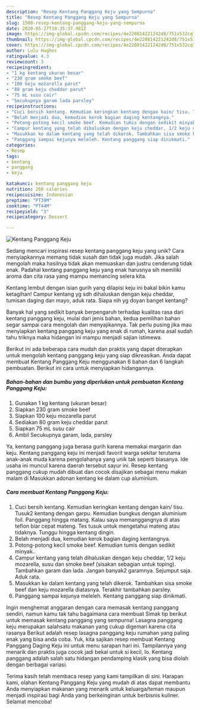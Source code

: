 ```yaml
---
description: "Resep Kentang Panggang Keju yang Sempurna"
title: "Resep Kentang Panggang Keju yang Sempurna"
slug: 1508-resep-kentang-panggang-keju-yang-sempurna
date: 2020-05-27T19:35:37.981Z
image: https://img-global.cpcdn.com/recipes/4e220814221242d8/751x532cq70/kentang-panggang-keju-foto-resep-utama.jpg
thumbnail: https://img-global.cpcdn.com/recipes/4e220814221242d8/751x532cq70/kentang-panggang-keju-foto-resep-utama.jpg
cover: https://img-global.cpcdn.com/recipes/4e220814221242d8/751x532cq70/kentang-panggang-keju-foto-resep-utama.jpg
author: Lulu Hughes
ratingvalue: 4.3
reviewcount: 3
recipeingredient:
- "1 kg kentang ukuran besar"
- "230 gram smoke beef"
- "100 keju mozarella parut"
- "80 gram keju cheddar parut"
- "75 mL susu cair"
- "Secukupnya garam lada parsley"
recipeinstructions:
- "Cuci bersih kentang. Kemudian keringkan kentang dengan kain/ tisu. Tusuk2 kentang dengan garpu. Kemudian bungkus dengan aluminium foil. Panggang hingga matang. Kalau saya memanggangnya di atas teflon biar cepat mateng. Tes tusuk untuk mengetahui mateng atau tidaknya. Tunggu hingga kentang dingin."
- "Belah menjadi dua, kemudian kerok bagian daging kentangnya."
- "Potong-potong kecil smoke beef. Kemudian tumis dengan sedikit minyak.."
- "Campur kentang yang telah dihaluskan dengan keju cheddar, 1/2 keju mozarella, susu dan smoke beef (sisakan sebagian untuk toping). Tambahkan garam dan lada. Jangan banyak2 garamnya. Sejumput saja. Aduk rata."
- "Masukkan ke dalam kentang yang telah dikerok. Tambahkan sisa smoke beef dan keju mozarella diatasnya. Terakhir tambahkan parsley."
- "Panggang sampai kejunya meleleh. Kentang panggang siap dinikmati."
categories:
- Resep
tags:
- kentang
- panggang
- keju

katakunci: kentang panggang keju 
nutrition: 260 calories
recipecuisine: Indonesian
preptime: "PT39M"
cooktime: "PT44M"
recipeyield: "3"
recipecategory: Dessert

---
```



![Kentang Panggang Keju](https://img-global.cpcdn.com/recipes/4e220814221242d8/751x532cq70/kentang-panggang-keju-foto-resep-utama.jpg)

Sedang mencari inspirasi resep kentang panggang keju yang unik? Cara menyiapkannya memang tidak susah dan tidak juga mudah. Jika salah mengolah maka hasilnya tidak akan memuaskan dan justru cenderung tidak enak. Padahal kentang panggang keju yang enak harusnya sih memiliki aroma dan cita rasa yang mampu memancing selera kita.

Kentang lembut dengan isian gurih yang dilapisi keju ini bakal bikin kamu ketagihan! Campur kentang yg sdh dihaluskan dengan keju cheddar, tumisan daging dan mayo, aduk rata. Siapa nih yg doyan banget kentang?

Banyak hal yang sedikit banyak berpengaruh terhadap kualitas rasa dari kentang panggang keju, mulai dari jenis bahan, kedua pemilihan bahan segar sampai cara mengolah dan menyajikannya. Tak perlu pusing jika mau menyiapkan kentang panggang keju yang enak di rumah, karena asal sudah tahu triknya maka hidangan ini mampu menjadi sajian istimewa.


Berikut ini ada beberapa cara mudah dan praktis yang dapat diterapkan untuk mengolah kentang panggang keju yang siap dikreasikan. Anda dapat membuat Kentang Panggang Keju menggunakan 6 bahan dan 6 langkah pembuatan. Berikut ini cara untuk menyiapkan hidangannya.

<!--inarticleads1-->

##### Bahan-bahan dan bumbu yang diperlukan untuk pembuatan Kentang Panggang Keju:

1. Gunakan 1 kg kentang (ukuran besar)
1. Siapkan 230 gram smoke beef
1. Siapkan 100 keju mozarella parut
1. Sediakan 80 gram keju cheddar parut
1. Siapkan 75 mL susu cair
1. Ambil Secukupnya garam, lada, parsley


Ya, kentang panggang juga berasa gurih karena memakai margarin dan keju. Kentang panggang keju ini menjadi favorit warga sekitar terutama anak-anak muda karena pengolahanya yang unik tak seperti biasanya. Ide usaha ini muncul karena daerah tersebut sayur ini. Resep kentang panggang cukup mudah dibuat dan cocok disajikan sebagai menu makan malam di Masukkan adonan kentang ke dalam cup aluminium. 

<!--inarticleads2-->

##### Cara membuat Kentang Panggang Keju:

1. Cuci bersih kentang. Kemudian keringkan kentang dengan kain/ tisu. Tusuk2 kentang dengan garpu. Kemudian bungkus dengan aluminium foil. Panggang hingga matang. Kalau saya memanggangnya di atas teflon biar cepat mateng. Tes tusuk untuk mengetahui mateng atau tidaknya. Tunggu hingga kentang dingin.
1. Belah menjadi dua, kemudian kerok bagian daging kentangnya.
1. Potong-potong kecil smoke beef. Kemudian tumis dengan sedikit minyak..
1. Campur kentang yang telah dihaluskan dengan keju cheddar, 1/2 keju mozarella, susu dan smoke beef (sisakan sebagian untuk toping). Tambahkan garam dan lada. Jangan banyak2 garamnya. Sejumput saja. Aduk rata.
1. Masukkan ke dalam kentang yang telah dikerok. Tambahkan sisa smoke beef dan keju mozarella diatasnya. Terakhir tambahkan parsley.
1. Panggang sampai kejunya meleleh. Kentang panggang siap dinikmati.


Ingin menghemat anggaran dengan cara memasak kentang panggang sendiri, namun kamu tak tahu bagaimana cara membuat Simak tip berikut untuk memasak kentang panggang yang sempurna! Lasagna panggang keju merupakan salahsatu makanan yang cukup digemari karena cita rasanya Berikut adalah resep lasagna panggang keju rumahan yang paling enak yang bisa anda coba. Yuk, kita sajikan resep membuat Kentang Panggang Daging Keju ini untuk menu sarapan hari ini. Tampilannya yang menarik dan praktis juga cocok jadi bekal untuk si kecil, lo. Kentang panggang adalah salah satu hidangan pendamping klasik yang bisa diolah dengan berbagai variasi. 

Terima kasih telah membaca resep yang kami tampilkan di sini. Harapan kami, olahan Kentang Panggang Keju yang mudah di atas dapat membantu Anda menyiapkan makanan yang menarik untuk keluarga/teman maupun menjadi inspirasi bagi Anda yang berkeinginan untuk berbisnis kuliner. Selamat mencoba!
